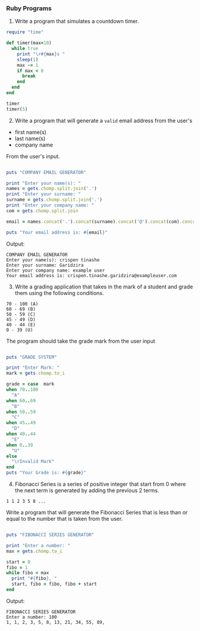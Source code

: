 ### Ruby Programs

1. Write a program that simulates a countdown timer.

```rb
require "time"

def timer(max=10)
  while true
    print "\r#{max}s "
    sleep(1)
    max -= 1
    if max < 0
      break
    end
  end
end

timer
timer(5)
```

2. Write a program that will generate a `valid` email address from the user's

- first name(s)
- last name(s)
- company name

From the user's input.

```rb

puts "COMPANY EMAIL GENERATOR"

print "Enter your name(s): "
names = gets.chomp.split.join('.')
print "Enter your surname: "
surname = gets.chomp.split.join('.')
print "Enter your company name: "
com = gets.chomp.split.join

email = names.concat('.').concat(surname).concat('@').concat(com).concat('.com').downcase

puts "Your email address is: #{email}"
```

Output:

```
COMPANY EMAIL GENERATOR
Enter your name(s): crispen tinashe
Enter your surname: Garidzira
Enter your company name: example user
Your email address is: crispen.tinashe.garidzira@exampleuser.com
```

3. Write a grading application that takes in the mark of a student and grade them using the following conditions.

```
70 - 100 (A)
60 - 69 (B)
50 - 59 (C)
45 - 49 (D)
40 - 44 (E)
0 - 39 (U)
```

The program should take the grade mark from the user input

```rb

puts "GRADE SYSTEM"

print "Enter Mark: "
mark = gets.chomp.to_i

grade = case  mark
when 70..100
  "A"
when 60..69
  "B"
when 50..59
  "C"
when 45..49
  "D"
when 40..44
  "E"
when 0..39
  "U"
else
  "\rInvalid Mark"
end
puts "Your Grade is: #{grade}"
```

4. Fibonacci Series is a series of positive integer that start from 0 where the next term is generated by adding the previous 2 terms.

```shell
1 1 2 3 5 8 ...
```

Write a program that will generate the Fibonacci Series that is less than or equal to the number that is taken from the user.

```rb

puts "FIBONACCI SERIES GENERATOR"

print "Enter a number: "
max = gets.chomp.to_i

start = 0
fibo = 1
while fibo < max
  print "#{fibo}, "
  start, fibo = fibo, fibo + start
end
```

Output:

```shell
FIBONACCI SERIES GENERATOR
Enter a number: 100
1, 1, 2, 3, 5, 8, 13, 21, 34, 55, 89,
```
